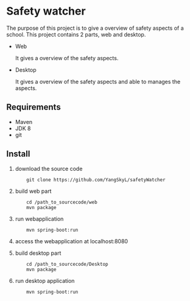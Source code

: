 # Safety watcher

The purpose of this project is to give a overview of safety aspects of a school. This project contains 2 parts, web and desktop.


* Web
 
	It gives a overview of the safety aspects.

* Desktop

	It gives a overview of the safety aspects and able to manages the aspects.

## Requirements

* Maven
* JDK 8
* git

##  Install

1. download the source code

	```shell
		git clone https://github.com/YangSkyL/safetyWatcher
	
	```
2. build web part

	```shell
		cd /path_to_sourcecode/web
		mvn package
	```
	
3. run webapplication

	```shell
		mvn spring-boot:run
	```
	
4. access the webapplication at localhost:8080
	
5. build desktop part

	```shell
		cd /path_to_sourcecode/Desktop
		mvn package
	```
	
6. run desktop application
	
	```shell
		mvn spring-boot:run
	```

 